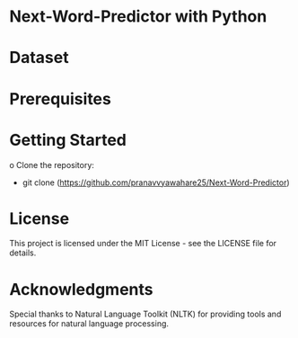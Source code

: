 # Next-Word-Predictor with Python
# Dataset
# Prerequisites
# Getting Started

o Clone the repository:
- git clone (https://github.com/pranavvyawahare25/Next-Word-Predictor)

# License
This project is licensed under the MIT License - see the LICENSE file for details.

# Acknowledgments
Special thanks to Natural Language Toolkit (NLTK) for providing tools and resources for natural language processing.
